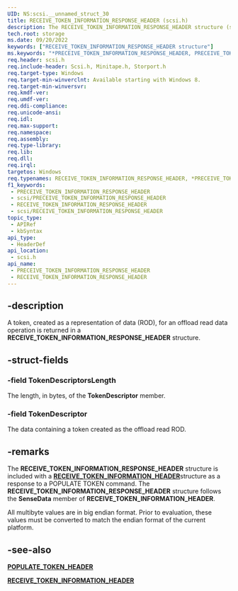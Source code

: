 ```yaml
---
UID: NS:scsi.__unnamed_struct_30
title: RECEIVE_TOKEN_INFORMATION_RESPONSE_HEADER (scsi.h)
description: The RECEIVE_TOKEN_INFORMATION_RESPONSE_HEADER structure (scsi.h) contains a token that is created as a representation of data (ROD).
tech.root: storage
ms.date: 09/20/2022
keywords: ["RECEIVE_TOKEN_INFORMATION_RESPONSE_HEADER structure"]
ms.keywords: "*PRECEIVE_TOKEN_INFORMATION_RESPONSE_HEADER, PRECEIVE_TOKEN_INFORMATION_RESPONSE_HEADER, PRECEIVE_TOKEN_INFORMATION_RESPONSE_HEADER structure pointer [Storage Devices], RECEIVE_TOKEN_INFORMATION_RESPONSE_HEADER, RECEIVE_TOKEN_INFORMATION_RESPONSE_HEADER structure [Storage Devices], scsi/PRECEIVE_TOKEN_INFORMATION_RESPONSE_HEADER, scsi/RECEIVE_TOKEN_INFORMATION_RESPONSE_HEADER, storage.receive_token_information_response_header"
req.header: scsi.h
req.include-header: Scsi.h, Minitape.h, Storport.h
req.target-type: Windows
req.target-min-winverclnt: Available starting with Windows 8.
req.target-min-winversvr: 
req.kmdf-ver: 
req.umdf-ver: 
req.ddi-compliance: 
req.unicode-ansi: 
req.idl: 
req.max-support: 
req.namespace: 
req.assembly: 
req.type-library: 
req.lib: 
req.dll: 
req.irql: 
targetos: Windows
req.typenames: RECEIVE_TOKEN_INFORMATION_RESPONSE_HEADER, *PRECEIVE_TOKEN_INFORMATION_RESPONSE_HEADER
f1_keywords:
 - PRECEIVE_TOKEN_INFORMATION_RESPONSE_HEADER
 - scsi/PRECEIVE_TOKEN_INFORMATION_RESPONSE_HEADER
 - RECEIVE_TOKEN_INFORMATION_RESPONSE_HEADER
 - scsi/RECEIVE_TOKEN_INFORMATION_RESPONSE_HEADER
topic_type:
 - APIRef
 - kbSyntax
api_type:
 - HeaderDef
api_location:
 - scsi.h
api_name:
 - PRECEIVE_TOKEN_INFORMATION_RESPONSE_HEADER
 - RECEIVE_TOKEN_INFORMATION_RESPONSE_HEADER
---
```


## -description

A token, created as a representation of data (ROD), for an offload read data operation is returned in a **RECEIVE_TOKEN_INFORMATION_RESPONSE_HEADER** structure.

## -struct-fields

### -field TokenDescriptorsLength

The length, in bytes, of the **TokenDescriptor** member.

### -field TokenDescriptor

The data containing a token created as the offload read ROD.

## -remarks

The **RECEIVE_TOKEN_INFORMATION_RESPONSE_HEADER** structure is included with a [**RECEIVE_TOKEN_INFORMATION_HEADER**](../storport/ns-storport-receive_token_information_header.md)structure  as a response to a POPULATE TOKEN command. The **RECEIVE_TOKEN_INFORMATION_RESPONSE_HEADER** structure follows the **SenseData** member of **RECEIVE_TOKEN_INFORMATION_HEADER**.

All multibyte values are in big endian format. Prior to evaluation, these values must be converted to match the endian format of the current platform.

## -see-also

[**POPULATE_TOKEN_HEADER**](../storport/ns-storport-populate_token_header.md)

[**RECEIVE_TOKEN_INFORMATION_HEADER**](../storport/ns-storport-receive_token_information_header.md)